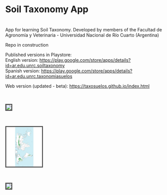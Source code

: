 # Soil Taxonomy App
# 
App for learning Soil Taxonomy. Developed by members of the Facultad de Agronomía y Veterinaria - Universidad Nacional de Río Cuarto (Argentina)

Repo in construction

Published versions in Playstore:<br>
English version: https://play.google.com/store/apps/details?id=ar.edu.unrc.soiltaxonomy <br>
Spanish version: https://play.google.com/store/apps/details?id=ar.edu.unrc.taxonomiasuelos <br>

Web version (updated - beta): https://taxosuelos.github.io/index.html


<br>
<br>
         <div class="row">
	<div class="column">
    <img src="img/n92DIZ1lRJuVelGN2hus_Hapludol.jpg" style="height:125px;border:3px solid #555;"><!---Esto no sé si va a traer problemas en algunas pantallas, sino cargar imagen triple.jpg con ancho auto--->
	</div>
	<div class="column">
    <p>&nbsp;</p>
	</div>
	<div class="column">
    <img src="img/xQmoOq4DQxenwhEwimGe_Molisoles_cr300centro.jpg" style="height:125px;border:3px solid #555;">
	</div>
	<div class="column">
    <p>&nbsp;</p>
	</div>
	<div class="column">
    <img src="img/CrM89EWgSjmNibiZjJlB_Molisoles1y2.jpeg"  style="height:125px;border:3px solid #555;">
	</div>
	
 </div> 
